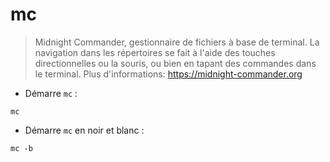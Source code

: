 # mc

> Midnight Commander, gestionnaire de fichiers à base de terminal.
> La navigation dans les répertoires se fait à l'aide des touches directionnelles ou la souris, ou bien en tapant des commandes dans le terminal.
> Plus d'informations: <https://midnight-commander.org>

- Démarre `mc` :

`mc`

- Démarre `mc` en noir et blanc :

`mc -b`

